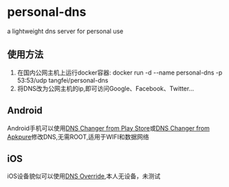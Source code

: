 # personal-dns
a lightweight dns server for personal use

## 使用方法
1. 在国内公网主机上运行docker容器: docker run -d --name personal-dns -p 53:53/udp tangfei/personal-dns
2. 将DNS改为公网主机的ip,即可访问Google、Facebook、Twitter...

## Android
Android手机可以使用[DNS Changer from Play Store](https://play.google.com/store/apps/details?id=com.burakgon.dnschanger&hl=en)或[DNS Changer from Apkpure](https://apkpure.com/dns-changer-no-root-3g-wifi/com.burakgon.dnschanger)修改DNS,无需ROOT,适用于WIFI和数据网络

## iOS
iOS设备貌似可以使用[DNS Override](https://itunes.apple.com/us/app/dns-override/id1060830093?mt=8),本人无设备，未测试
